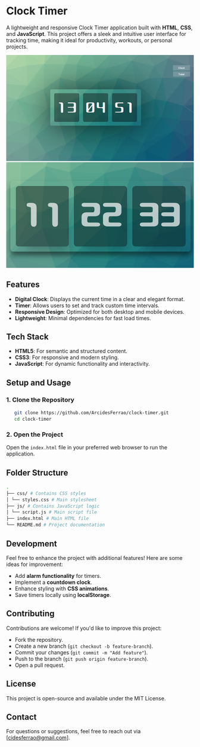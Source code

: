 # Clock Timer

A lightweight and responsive Clock Timer application built with **HTML**, **CSS**, and **JavaScript**. This project offers a sleek and intuitive user interface for tracking time, making it ideal for productivity, workouts, or personal projects.

![Clock Timer](clock-timer.png) ![Clock Timer](clock-timer-2.png)

## Features

- **Digital Clock**: Displays the current time in a clear and elegant format.
- **Timer**: Allows users to set and track custom time intervals.
- **Responsive Design**: Optimized for both desktop and mobile devices.
- **Lightweight**: Minimal dependencies for fast load times.

## Tech Stack

- **HTML5**: For semantic and structured content.
- **CSS3**: For responsive and modern styling.
- **JavaScript**: For dynamic functionality and interactivity.

## Setup and Usage

### 1. Clone the Repository

```bash
   git clone https://github.com/ArcidesFerrao/clock-timer.git
   cd clock-timer
```

### 2. Open the Project

Open the `index.html` file in your preferred web browser to run the application.

## Folder Structure

```bash
.
├── css/ # Contains CSS styles
│ └── styles.css # Main stylesheet
├── js/ # Contains JavaScript logic
│ └── script.js # Main script file
├── index.html # Main HTML file
└── README.md # Project documentation
```

## Development

Feel free to enhance the project with additional features! Here are some ideas for improvement:

- Add **alarm functionality** for timers.
- Implement a **countdown clock**.
- Enhance styling with **CSS animations**.
- Save timers locally using **localStorage**.

## Contributing

Contributions are welcome! If you'd like to improve this project:

- Fork the repository.
- Create a new branch (`git checkout -b feature-branch`).
- Commit your changes (`git commit -m "Add feature"`).
- Push to the branch (`git push origin feature-branch`).
- Open a pull request.

## License

This project is open-source and available under the MIT License.

## Contact

For questions or suggestions, feel free to reach out via [cidesferrao@gmail.com].
